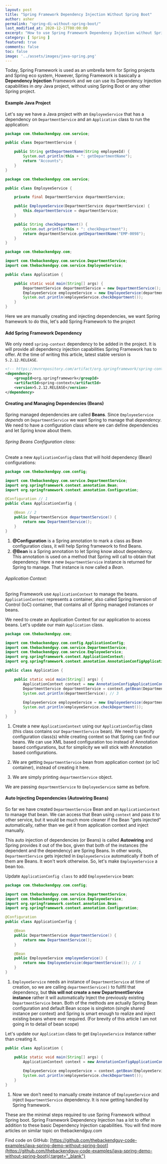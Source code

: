 ```yaml
---
layout: post
title: "Spring Framework Dependency Injection Without Spring Boot"
author: asher
permalink: "spring-di-without-spring-boot/"
last_modified_at: 2020-12-17T00:00:00
excerpt: "How to use Spring Framework Dependency Injection without Spring boot"
category: [ Spring ]
featured: true
comments: false
toc: false
image: '../assets/images/java-spring.png'
---
```


Today, Spring Framework is used as an umbrella term for Spring projects and Spring eco system, However, Spring Framework is basically a **Dependency Injection** Framework and we can use its Dependency Injection capabilities in *any* Java project, without using Spring Boot or any other Spring project.

#### Example Java Project
Let's say we have a Java project with an `EmployeeService` that has a dependency on `DepartmentService` and an `Application` class to run the application:

```java
package com.thebackendguy.com.service;

public class DepartmentService {

    public String getDepartmentName(String employeeId) {
        System.out.println(this + ": getDepartmentName");
        return "Accounts";
    }
}
```

```java
package com.thebackendguy.com.service;

public class EmployeeService {

    private final DepartmentService departmentService;

    public EmployeeService(DepartmentService departmentService) {
        this.departmentService = departmentService;
    }

    public String checkDepartment() {
        System.out.println(this + ": checkDepartment");
        return departmentService.getDepartmentName("EMP-0098");
    }
}
```

```java
package com.thebackendguy.com;

import com.thebackendguy.com.service.DepartmentService;
import com.thebackendguy.com.service.EmployeeService;

public class Application {

    public static void main(String[] args) {
        DepartmentService departmentService = new DepartmentService();
        EmployeeService employeeService = new EmployeeService(departmentService);
        System.out.println(employeeService.checkDepartment());
    }
}
```
Here we are manually creating and injecting dependencies, we want Spring framework to do this, let's add Spring Framework to the project

#### Add Spring Framework Dependency

We only need `spring-context` dependency to be added in the project. It is will provide all dependency injection capabilities Spring Framework has to offer. At the time of writing this article, latest stable version is `5.2.12.RELEASE`.

```xml
<!-- https://mvnrepository.com/artifact/org.springframework/spring-context -->
<dependency>
    <groupId>org.springframework</groupId>
    <artifactId>spring-context</artifactId>
    <version>5.2.12.RELEASE</version>
</dependency>
```

#### Creating and Managing Dependencies (Beans)

Spring managed dependencies are called **Beans**. Since `EmployeeService` *depends* on `DepartmentService` we want Spring to manage that *dependency*. We need to have a configuration class where we can define dependencies and let Spring know about them.

###### Spring Beans Configuration class:

Create a new `ApplicationConfig` class that will hold dependency (Bean) configurations:

```java
package com.thebackendguy.com.config;

import com.thebackendguy.com.service.DepartmentService;
import org.springframework.context.annotation.Bean;
import org.springframework.context.annotation.Configuration;

@Configuration // 1
public class ApplicationConfig {

    @Bean // 2
    public DepartmentService departmentService() {
        return new DepartmentService();
    }
}
```
1. **@Configuration** is a Spring annotation to mark a class as Bean configuration class, it will help Spring framework to find Beans.
2. **@Bean** is a Spring annotation to let Spring know about dependency. This annotation is used on a method that Spring will call to obtain that dependency. Here a new `DepartmentService` instance is returned for Spring to manage. That instance is now called a *Bean*.

###### Application Context:

Spring Framework use `ApplicationContext` to manage the beans. `ApplicationContext` represents a container, also called Spring Inversion of Control (IoC) container, that contains all of Spring managed instances or beans. 

We need to create an Application Context for our application to access beans. Let's update our main `Application` class.

```java
package com.thebackendguy.com;

import com.thebackendguy.com.config.ApplicationConfig;
import com.thebackendguy.com.service.DepartmentService;
import com.thebackendguy.com.service.EmployeeService;
import org.springframework.context.ApplicationContext;
import org.springframework.context.annotation.AnnotationConfigApplicationContext;

public class Application {

    public static void main(String[] args) {
        ApplicationContext context = new AnnotationConfigApplicationContext(ApplicationConfig.class); // 1
        DepartmentService departmentService = context.getBean(DepartmentService.class); // 2
        System.out.println(departmentService); // 3
        
        EmployeeService employeeService = new EmployeeService(departmentService);
        System.out.println(employeeService.checkDepartment());
    }
}
```

1. Create a new `ApplicationContext` using our `ApplicationConfig` class (this class contains our `DepartmentService` bean). We need to specify configuration class(s) while creating context so that Spring can find our beans. We can use XML based configuration too instead of Annotation based configurations, but for simplicity we will stick with Annotation based configurations.

2. We are getting `DepartmentService` bean from application context (or IoC container), instead of creating it here. 
3. We are simply printing `departmentService` object.

We are passing `departmentService` to `EmployeeService` same as before.

#### Auto Injecting Dependencies (Autowiring Beans)

So far we have created `DepartmentService` Bean and an `ApplicationContext` to manage that bean. We can access that Bean using `context` and pass it to other service, but it would be much more cleaner if the Bean "gets injected" automatically, rather than we get it from application context and inject manually.

This auto injection of dependencies (or Beans) is called **Autowiring** and Spring provides it out of the box, given that both of the instances (the dependent and the dependency) are Spring Beans. In other words, `DepartmentService` gets injected in `EmployeeService` automatically if both of them are Beans. It won't work otherwise. So, let's make `EmployeeService` a bean too.

Update `ApplicationConfig class` to add `EmployeeService` bean:

```java
package com.thebackendguy.com.config;

import com.thebackendguy.com.service.DepartmentService;
import com.thebackendguy.com.service.EmployeeService;
import org.springframework.context.annotation.Bean;
import org.springframework.context.annotation.Configuration;

@Configuration
public class ApplicationConfig {

    @Bean
    public DepartmentService departmentService() {
        return new DepartmentService();
    }

    @Bean
    public EmployeeService employeeService() {
        return new EmployeeService(departmentService()); // 1
    }
}
```
1. `EmployeeService` needs an instance of `DepartmentService` at time of creation, so we are calling `departmentService()` to fullfil that dependency, but **this will not create a new DepartmentService instance** rather it will automatically Inject the previously existing `DepartmentService` bean. Both of the methods are actually Spring Bean configuration and default Bean scope is singleton (single shared instance per context) and Spring is smart enough to realize and inject existing beans where ever required. (For brevity of this article I am not going in to detail of bean scope)

Let's update our `Application` class to get `EmployeeService` instance rather than creating it.

```java
public class Application {

    public static void main(String[] args) {
        ApplicationContext context = new AnnotationConfigApplicationContext(ApplicationConfig.class);
        
        EmployeeService employeeService = context.getBean(EmployeeService.class); // 1
        System.out.println(employeeService.checkDepartment()); 
    }
}
```
1. Now we don't need to manually create instance of `EmployeeService` and inject `DepartmentService` dependency. It is now getting handled by Spring framework.

These are the minimal steps required to use Spring Framework without Spring boot. Spring Framework Dependency Injection has a lot to offer in addition to these basic Dependency Injection capabilities. You will find more articles on similar topic on thebackendguy.com

Find code on GitHub: [https://github.com/thebackendguy-code-examples/java-spring-demo-without-spring-boot](https://github.com/thebackendguy-code-examples/java-spring-demo-without-spring-boot){:target="_blank"}
